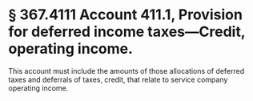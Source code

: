 # § 367.4111   Account 411.1, Provision for deferred income taxes—Credit, operating income.

This account must include the amounts of those allocations of deferred taxes and deferrals of taxes, credit, that relate to service company operating income.




